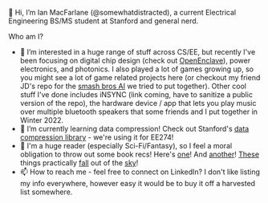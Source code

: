 👋 Hi, I’m Ian MacFarlane (@somewhatdistracted), a current Electrical Engineering BS/MS student at Stanford and general nerd.

Who am I?
- 👀 I’m interested in a huge range of stuff across CS/EE, but recently I've been focusing on digital chip design (check out [OpenEnclave](https://github.com/somewhatdistracted/OpenEnclave)), power electronics, and photonics. I also played a lot of games growing up, so you might see a lot of game related projects here (or checkout my friend JD's repo for the [smash bros AI](https://github.com/jdkelly199/libmelee-openai-gym) we tried to put together). Other cool stuff I've done includes iNSYNC (link coming, have to sanitize a public version of the repo), the hardware device / app that lets you play music over multiple bluetooth speakers that some friends and I put together in Winter 2022.
- 🌱 I’m currently learning data compression! Check out Stanford's [data compression library](https://github.com/kedartatwawadi/stanford_compression_library) - we're using it for EE274!
- 📖 I'm a huge reader (especially Sci-Fi/Fantasy), so I feel a moral obligation to throw out some book recs! Here's [one](https://www.goodreads.com/series/265443-the-wandering-inn)! And [another](https://www.goodreads.com/series/231285-the-sun-eater)! [These](https://www.goodreads.com/series/192821-cradle) things practically [fall](https://www.goodreads.com/series/336405-mother-of-learning) out of the [sky](https://www.goodreads.com/series/99602-powder-mage)!
- 📫 How to reach me - feel free to connect on LinkedIn? I don't like listing my info everywhere, however easy it would be to buy it off a harvested list somewhere.

<!---
somewhatdistracted/somewhatdistracted is a ✨ special ✨ repository because its `README.md` (this file) appears on your GitHub profile.
You can click the Preview link to take a look at your changes.
--->
